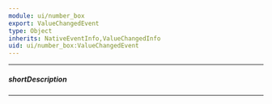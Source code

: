 ```yaml
---
module: ui/number_box
export: ValueChangedEvent
type: Object
inherits: NativeEventInfo,ValueChangedInfo
uid: ui/number_box:ValueChangedEvent
---
```

---
##### shortDescription
<!-- Description goes here -->

---
<!-- Description goes here -->
